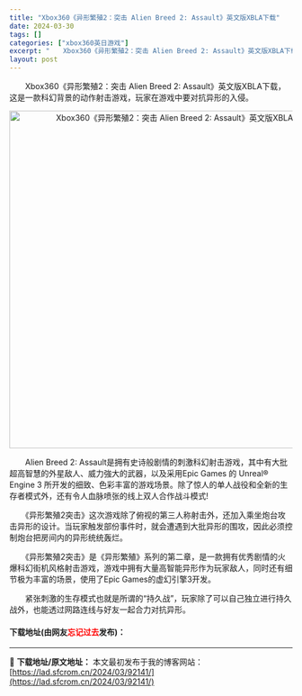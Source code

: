 ```yaml
---
title: "Xbox360《异形繁殖2：突击 Alien Breed 2: Assault》英文版XBLA下载"
date: 2024-03-30
tags: []
categories: ["xbox360英日游戏"]
excerpt: "　　Xbox360《异形繁殖2：突击 Alien Breed 2: Assault》英文版XBLA下载，这是一款科幻背景的动作射击游戏，玩家在游戏中要对抗异形的入侵。 　　Alien Breed 2: Assault是拥有史诗般剧情的刺激科幻射击游戏，其中有大批超高智慧的外星敌人、威力強大的武器，以&hellip;"
layout: post
---
```


 <p>　　Xbox360《异形繁殖2：突击 Alien Breed 2: Assault》英文版XBLA下载，这是一款科幻背景的动作射击游戏，玩家在游戏中要对抗异形的入侵。</p> <p align="center"><img align="" border="0" src="https://lad.sfcrom.cn/wp-content/uploads/2024/03/20240330_6607e013e0a62.webp" width="600" alt="Xbox360《异形繁殖2：突击 Alien Breed 2: Assault》英文版XBLA下载" /></p> <p>　　Alien Breed 2: Assault是拥有史诗般剧情的刺激科幻射击游戏，其中有大批超高智慧的外星敌人、威力強大的武器，以及采用Epic Games 的 Unreal&reg; Engine 3 所开发的细致、色彩丰富的游戏场景。除了惊人的单人战役和全新的生存者模式外，还有令人血脉喷张的线上双人合作战斗模式!</p> <p>　　《异形繁殖2突击》这次游戏除了俯视的第三人称射击外，还加入乘坐炮台攻击异形的设计。当玩家触发部份事件时，就会遭遇到大批异形的围攻，因此必须控制炮台把房间内的异形统统轰烂。</p> <p>　　《异形繁殖2突击》是《异形繁殖》系列的第二章，是一款拥有优秀剧情的火爆科幻街机风格射击游戏，游戏中拥有大量高智能异形作为玩家敌人，同时还有细节极为丰富的场景，使用了Epic Games的虚幻引擎3开发。</p> <p>　　紧张刺激的生存模式也就是所谓的&ldquo;持久战&rdquo;，玩家除了可以自己独立进行持久战外，也能透过网路连线与好友一起合力对抗异形。</p> <p><h4>下载地址(由网友<font color="red">忘记过去</font>发布)：</h4></p> 

---
📖 **下载地址/原文地址：** 本文最初发布于我的博客网站：[https://lad.sfcrom.cn/2024/03/92141/](https://lad.sfcrom.cn/2024/03/92141/)
